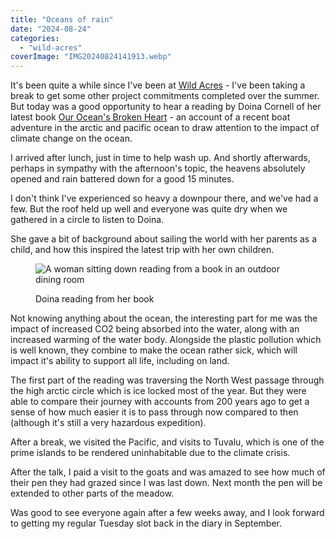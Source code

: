 ```yaml
---
title: "Oceans of rain"
date: "2024-08-24"
categories: 
  - "wild-acres"
coverImage: "IMG20240824141913.webp"
---
```


It's been quite a while since I've been at [Wild Acres](https://wildacres.org.uk/) - I've been taking a break to get some other project commitments completed over the summer. But today was a good opportunity to hear a reading by Doina Cornell of her latest book [Our Ocean's Broken Heart](https://www.amazon.co.uk/Oceans-Broken-Heart-Doina-Cornell/dp/1739188950) - an account of a recent boat adventure in the arctic and pacific ocean to draw attention to the impact of climate change on the ocean.

I arrived after lunch, just in time to help wash up. And shortly afterwards, perhaps in sympathy with the afternoon's topic, the heavens absolutely opened and rain battered down for a good 15 minutes.

I don't think I've experienced so heavy a downpour there, and we've had a few. But the roof held up well and everyone was quite dry when we gathered in a circle to listen to Doina.

She gave a bit of background about sailing the world with her parents as a child, and how this inspired the latest trip with her own children.

<figure>

![A woman sitting down reading from a book in an outdoor dining room](images/IMG20240824150211-860x1024.webp)

<figcaption>

Doina reading from her book

</figcaption>

</figure>

Not knowing anything about the ocean, the interesting part for me was the impact of increased CO2 being absorbed into the water, along with an increased warming of the water body. Alongside the plastic pollution which is well known, they combine to make the ocean rather sick, which will impact it's ability to support all life, including on land.

The first part of the reading was traversing the North West passage through the high arctic circle which is ice locked most of the year. But they were able to compare their journey with accounts from 200 years ago to get a sense of how much easier it is to pass through now compared to then (although it's still a very hazardous expedition).

After a break, we visited the Pacific, and visits to Tuvalu, which is one of the prime islands to be rendered uninhabitable due to the climate crisis.

After the talk, I paid a visit to the goats and was amazed to see how much of their pen they had grazed since I was last down. Next month the pen will be extended to other parts of the meadow.

Was good to see everyone again after a few weeks away, and I look forward to getting my regular Tuesday slot back in the diary in September.
